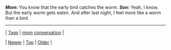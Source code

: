 <!--
title:
date: 2020-06-28T15:27:00.334Z
tags: mom, conversation
-->




***Mom:*** You know that the early bird catches the worm. ***Son:*** Yeah, I know. But the early worm gets eaten. And after last night, I feel more like a worm than a bird.

<!--BOTTOM-POST-NAVIGATION-->
---

| [Tags](tags.md) | [mom](tag-mom.md) [conversation](tag-conversation.md) |

| [Newer](89575621468.md) | [Top](index.md) | [Older](89643974084.md) |